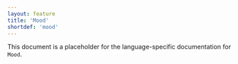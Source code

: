 ```yaml
---
layout: feature
title: 'Mood'
shortdef: 'mood'
---
```


This document is a placeholder for the language-specific documentation
for `Mood`.